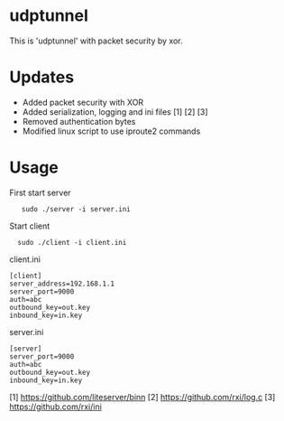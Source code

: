 udptunnel
=========

This is 'udptunnel' with packet security by xor. 

Updates
=========
* Added packet security with XOR
* Added serialization, logging and ini files [1] [2] [3]
* Removed authentication bytes
* Modified linux script to use iproute2 commands

Usage
=========
First start server
```
   sudo ./server -i server.ini
```
   
Start client
```
  sudo ./client -i client.ini
```

client.ini

```
[client]
server_address=192.168.1.1
server_port=9000
auth=abc
outbound_key=out.key
inbound_key=in.key
```

server.ini

```
[server]
server_port=9000
auth=abc
outbound_key=out.key
inbound_key=in.key
```

[1] https://github.com/liteserver/binn
[2] https://github.com/rxi/log.c
[3] https://github.com/rxi/ini
